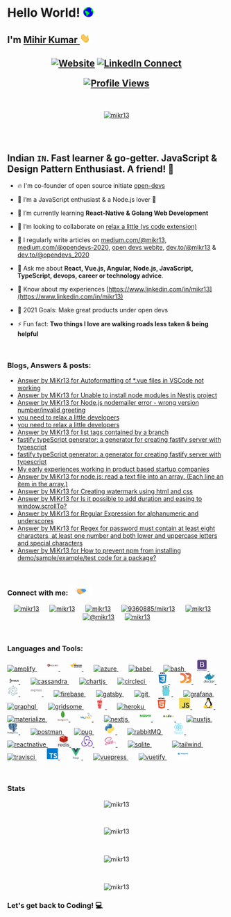 <h1>Hello World!&nbsp;<img src="https://github.com/MiKr13/MiKr13/blob/main/images/gif/Earth.gif" width="24px"></h1>

<h2>I'm <a href="https://linkedin.com/in/mikr13" target="_blank">Mihir Kumar </a><img src="https://github.com/MiKr13/MiKr13/blob/main/images/gif/Hi.gif" width="24px"></h2>

<h2 align="center">

[![Website](https://img.shields.io/website?label=opendevs.in&style=for-the-badge&url=https://opendevs.in)](https://opendevs.in)
[![LinkedIn Connect](https://img.shields.io/badge/LinkedIn-Connect-blue?style=for-the-badge&logo=linkedin)](https://linkedin.com/in/mikr13)

[![Profile Views](https://komarev.com/ghpvc/?username=mikr13&label=Profile%20views&color=0e75b6&style=flat)](https://linkedin.com/in/mikr13)

</h2>

<br>

<p align="center"> <a href="https://github.com/ryo-ma/github-profile-trophy"><img src="https://github-profile-trophy.vercel.app/?username=mikr13&show_icons=true&locale=en" alt="mikr13" /></a> </p>

<br>
<br>

## Indian <code>IN</code>. Fast learner & go-getter. JavaScript & Design Pattern Enthusiast. A friend! 🙌

- 🔥 I'm co-founder of open source initiate [open-devs](https://github.com/open-devs)

- 🎇 I’m a JavaScript enthusiast & a Node.js lover 🧡

- 🌱 I’m currently learning **React-Native & Golang Web Development**

- 👯 I’m looking to collaborate on [relax a little (vs code extension)](https://github.com/open-devs/relax-a-little)

- 📝 I regularly write articles on [medium.com/@mikr13](https://medium.com/@mikr13), [medium.com/@opendevs-2020](https://opendevs-2020.medium.com/), [open devs webite](https://opendevs.in), [dev.to/@mikr13](https://dev.to/mikr13) & [dev.to/@opendevs_2020](https://dev.to/opendevs_2020)

- 💬 Ask me about **React, Vue.js, Angular, Node.js, JavaScript, TypeScript, devops, career or technology advice**.

- 📄 Know about my experiences [https://www.linkedin.com/in/mikr13](https://www.linkedin.com/in/mikr13)

- 🥅 2021 Goals: Make great products under open devs

- ⚡ Fun fact: **Two things I love are walking roads less taken & being helpful**

<br />

### Blogs, Answers & posts:
<!-- BLOG-POST-LIST:START -->
- [Answer by MiKr13 for Autoformatting of *.vue files in VSCode not working](https://stackoverflow.com/questions/68526262/autoformatting-of-vue-files-in-vscode-not-working/68526471#68526471)
- [Answer by MiKr13 for Unable to install node modules in Nestjs project](https://stackoverflow.com/questions/66544116/unable-to-install-node-modules-in-nestjs-project/66565267#66565267)
- [Answer by MiKr13 for Node.js nodemailer error - wrong version number/invalid greeting](https://stackoverflow.com/questions/66317125/node-js-nodemailer-error-wrong-version-number-invalid-greeting/66317696#66317696)
- [you need to relax a little developers](https://dev.to/opendevs_2020/you-need-to-relax-a-little-developers-4l6c)
- [you need to relax a little developers](https://opendevs-2020.medium.com/you-need-to-relax-a-little-developers-9c8d32728867?source=rss-4e39b8f9d0e2------2)
- [Answer by MiKr13 for list tags contained by a branch](https://stackoverflow.com/questions/2381665/list-tags-contained-by-a-branch/66120388#66120388)
- [fastify typeScript generator: a generator for creating fastify server with typescript](https://dev.to/opendevs_2020/fastify-typescript-generator-a-generator-for-creating-fastify-server-with-typescript-j3e)
- [fastify typeScript generator: a generator for creating fastify server with typescript](https://blog.usejournal.com/fastify-typescript-generator-a-generator-for-creating-fastify-server-with-typescript-c178dcf282c9?source=rss-4e39b8f9d0e2------2)
- [My early experiences working in product based startup companies](https://dev.to/mikr13/my-early-experiences-working-in-product-based-startup-companies-4dgf)
- [Answer by MiKr13 for node.js: read a text file into an array. (Each line an item in the array.)](https://stackoverflow.com/questions/6831918/node-js-read-a-text-file-into-an-array-each-line-an-item-in-the-array/63155678#63155678)
- [Answer by MiKr13 for Creating watermark using html and css](https://stackoverflow.com/questions/21458162/creating-watermark-using-html-and-css/63021761#63021761)
- [Answer by MiKr13 for Is it possible to add duration and easing to window.scrollTo?](https://stackoverflow.com/questions/30667811/is-it-possible-to-add-duration-and-easing-to-window-scrollto/62669495#62669495)
- [Answer by MiKr13 for Regular Expression for alphanumeric and underscores](https://stackoverflow.com/questions/336210/regular-expression-for-alphanumeric-and-underscores/62263317#62263317)
- [Answer by MiKr13 for Regex for password must contain at least eight characters, at least one number and both lower and uppercase letters and special characters](https://stackoverflow.com/questions/19605150/regex-for-password-must-contain-at-least-eight-characters-at-least-one-number-a/62196974#62196974)
- [Answer by MiKr13 for How to prevent npm from installing demo/sample/example/test code for a package?](https://stackoverflow.com/questions/61814829/how-to-prevent-npm-from-installing-demo-sample-example-test-code-for-a-package/61815263#61815263)
<!-- BLOG-POST-LIST:END -->
<br />

### Connect with me: <img src="https://github.com/MiKr13/MiKr13/blob/main/images/gif/Handshake.gif" height="24px" />

<p align="center">
<a href="https://codepen.io/mikr13" target="blank"><img align="center" src="https://cdn.jsdelivr.net/npm/simple-icons@4/icons/codepen.svg" alt="mikr13" width="26" /></a>&nbsp; &nbsp; &nbsp;
<a href="https://dev.to/mikr13" target="blank"><img align="center" src="https://cdn.jsdelivr.net/npm/simple-icons@4/icons/dev-dot-to.svg" alt="mikr13" width="26" /></a>&nbsp; &nbsp; &nbsp;
<a href="https://linkedin.com/in/mikr13" target="blank"><img align="center" src="https://cdn.jsdelivr.net/npm/simple-icons@4/icons/linkedin.svg" alt="mikr13" width="26" /></a>&nbsp; &nbsp; &nbsp;
<a href="https://stackoverflow.com/users/9360885/mikr13" target="blank"><img align="center" src="https://cdn.jsdelivr.net/npm/simple-icons@4/icons/stackoverflow.svg" alt="9360885/mikr13" width="26" /></a>&nbsp; &nbsp; &nbsp;
<a href="https://codesandbox.com/mikr13" target="blank"><img align="center" src="https://cdn.jsdelivr.net/npm/simple-icons@4/icons/codesandbox.svg" alt="mikr13" width="26" /></a>&nbsp; &nbsp; &nbsp;
<a href="https://medium.com/@mikr13" target="blank"><img align="center" src="https://cdn.jsdelivr.net/npm/simple-icons@4/icons/medium.svg" alt="@mikr13" width="26" /></a>&nbsp; &nbsp; &nbsp;
<a href="https://www.leetcode.com/mikr13" target="blank"><img align="center" src="https://cdn.jsdelivr.net/npm/simple-icons@4/icons/leetcode.svg" alt="mikr13" width="26" /></a>
</p>

<br />

### Languages and Tools:

<a href="https://aws.amazon.com/amplify/" target="_blank"> <img src="https://docs.amplify.aws/assets/logo-dark.svg" alt="amplify" width="26"/> </a> &nbsp; &nbsp; &nbsp; <a href="https://angular.io" target="_blank"> <img src="https://raw.githubusercontent.com/devicons/devicon/master/icons/angularjs/angularjs-original-wordmark.svg" alt="angularjs" width="26"/> </a> &nbsp; &nbsp; &nbsp; <a href="https://aws.amazon.com" target="_blank"> <img src="https://raw.githubusercontent.com/devicons/devicon/master/icons/amazonwebservices/amazonwebservices-original-wordmark.svg" alt="aws" width="26"/> </a> &nbsp; &nbsp; &nbsp; <a href="https://azure.microsoft.com/en-in/" target="_blank"> <img src="https://www.vectorlogo.zone/logos/microsoft_azure/microsoft_azure-icon.svg" alt="azure" width="26"/> </a> &nbsp; &nbsp; &nbsp; <a href="https://babeljs.io/" target="_blank"> <img src="https://www.vectorlogo.zone/logos/babeljs/babeljs-icon.svg" alt="babel" width="26"/> </a> &nbsp; &nbsp; &nbsp; <a href="https://www.gnu.org/software/bash/" target="_blank"> <img src="https://www.vectorlogo.zone/logos/gnu_bash/gnu_bash-icon.svg" alt="bash" width="26"/> </a> &nbsp; &nbsp; &nbsp; <a href="https://getbootstrap.com" target="_blank"> <img src="https://raw.githubusercontent.com/devicons/devicon/master/icons/bootstrap/bootstrap-plain-wordmark.svg" alt="bootstrap" width="26"/> </a> &nbsp; &nbsp; &nbsp; <a href="https://canvasjs.com" target="_blank"> <img src="https://raw.githubusercontent.com/Hardik0307/Hardik0307/master/assets/canvasjs-charts.svg" alt="canvasjs" width="26"/> </a> &nbsp; &nbsp; &nbsp; <a href="https://cassandra.apache.org/" target="_blank"> <img src="https://www.vectorlogo.zone/logos/apache_cassandra/apache_cassandra-icon.svg" alt="cassandra" width="26"/> </a> &nbsp; &nbsp; &nbsp; <a href="https://www.chartjs.org" target="_blank"> <img src="https://www.chartjs.org/media/logo-title.svg" alt="chartjs" width="26"/> </a> &nbsp; &nbsp; &nbsp; <a href="https://circleci.com" target="_blank"> <img src="https://www.vectorlogo.zone/logos/circleci/circleci-icon.svg" alt="circleci" width="26"/> </a> &nbsp; &nbsp; &nbsp; <a href="https://www.w3schools.com/css/" target="_blank"> <img src="https://raw.githubusercontent.com/devicons/devicon/master/icons/css3/css3-original-wordmark.svg" alt="css3" width="26"/> </a> &nbsp; &nbsp; &nbsp; <a href="https://d3js.org/" target="_blank"> <img src="https://raw.githubusercontent.com/devicons/devicon/master/icons/d3js/d3js-original.svg" alt="d3js" width="26"/> </a> &nbsp; &nbsp; &nbsp; <a href="https://www.docker.com/" target="_blank"> <img src="https://raw.githubusercontent.com/devicons/devicon/master/icons/docker/docker-original-wordmark.svg" alt="docker" width="26"/> </a> &nbsp; &nbsp; &nbsp; <a href="https://www.electronjs.org" target="_blank"> <img src="https://raw.githubusercontent.com/devicons/devicon/master/icons/electron/electron-original.svg" alt="electron" width="26"/> </a> &nbsp; &nbsp; &nbsp; <a href="https://expressjs.com" target="_blank"> <img src="https://raw.githubusercontent.com/devicons/devicon/master/icons/express/express-original-wordmark.svg" alt="express" width="26"/> </a> &nbsp; &nbsp; &nbsp; <a href="https://firebase.google.com/" target="_blank"> <img src="https://www.vectorlogo.zone/logos/firebase/firebase-icon.svg" alt="firebase" width="26"/> </a> &nbsp; &nbsp; &nbsp; <a href="https://www.gatsbyjs.com/" target="_blank"> <img src="https://www.vectorlogo.zone/logos/gatsbyjs/gatsbyjs-icon.svg" alt="gatsby" width="26"/> </a> &nbsp; &nbsp; &nbsp; <a href="https://git-scm.com/" target="_blank"> <img src="https://www.vectorlogo.zone/logos/git-scm/git-scm-icon.svg" alt="git" width="26"/> </a> &nbsp; &nbsp; &nbsp; <a href="https://golang.org" target="_blank"> <img src="https://raw.githubusercontent.com/devicons/devicon/master/icons/go/go-original.svg" alt="go" width="26"/> </a> &nbsp; &nbsp; &nbsp; <a href="https://grafana.com" target="_blank"> <img src="https://www.vectorlogo.zone/logos/grafana/grafana-icon.svg" alt="grafana" width="26"/> </a> &nbsp; &nbsp; &nbsp; <a href="https://graphql.org" target="_blank"> <img src="https://www.vectorlogo.zone/logos/graphql/graphql-icon.svg" alt="graphql" width="26"/> </a> &nbsp; &nbsp; &nbsp; <a href="https://gridsome.org/" target="_blank"> <img src="https://www.vectorlogo.zone/logos/gridsome/gridsome-icon.svg" alt="gridsome" width="26"/> </a> &nbsp; &nbsp; &nbsp; <a href="https://gulpjs.com" target="_blank"> <img src="https://raw.githubusercontent.com/devicons/devicon/master/icons/gulp/gulp-plain.svg" alt="gulp" width="26"/> </a> &nbsp; &nbsp; &nbsp; <a href="https://heroku.com" target="_blank"> <img src="https://www.vectorlogo.zone/logos/heroku/heroku-icon.svg" alt="heroku" width="26"/> </a> &nbsp; &nbsp; &nbsp; <a href="https://www.w3.org/html/" target="_blank"> <img src="https://raw.githubusercontent.com/devicons/devicon/master/icons/html5/html5-original-wordmark.svg" alt="html5" width="26"/> </a> &nbsp; &nbsp; &nbsp; <a href="https://developer.mozilla.org/en-US/docs/Web/JavaScript" target="_blank"> <img src="https://raw.githubusercontent.com/devicons/devicon/master/icons/javascript/javascript-original.svg" alt="javascript" width="26"/> </a> &nbsp; &nbsp; &nbsp; <a href="https://www.linux.org/" target="_blank"> <img src="https://raw.githubusercontent.com/devicons/devicon/master/icons/linux/linux-original.svg" alt="linux" width="26"/> </a> &nbsp; &nbsp; &nbsp; <a href="https://materializecss.com/" target="_blank"> <img src="https://raw.githubusercontent.com/prplx/svg-logos/5585531d45d294869c4eaab4d7cf2e9c167710a9/svg/materialize.svg" alt="materialize" width="26"/> </a> &nbsp; &nbsp; &nbsp; <a href="https://www.mongodb.com/" target="_blank"> <img src="https://raw.githubusercontent.com/devicons/devicon/master/icons/mongodb/mongodb-original-wordmark.svg" alt="mongodb" width="26"/> </a> &nbsp; &nbsp; &nbsp; <a href="https://www.mysql.com/" target="_blank"> <img src="https://raw.githubusercontent.com/devicons/devicon/master/icons/mysql/mysql-original-wordmark.svg" alt="mysql" width="26"/> </a> &nbsp; &nbsp; &nbsp; <a href="https://nextjs.org/" target="_blank"> <img src="https://cdn.worldvectorlogo.com/logos/nextjs-3.svg" alt="nextjs" width="26"/> </a> &nbsp; &nbsp; &nbsp; <a href="https://www.nginx.com" target="_blank"> <img src="https://raw.githubusercontent.com/devicons/devicon/master/icons/nginx/nginx-original.svg" alt="nginx" width="26"/> </a> &nbsp; &nbsp; &nbsp; <a href="https://nodejs.org" target="_blank"> <img src="https://raw.githubusercontent.com/devicons/devicon/master/icons/nodejs/nodejs-original-wordmark.svg" alt="nodejs" width="26"/> </a> &nbsp; &nbsp; &nbsp; <a href="https://nuxtjs.org/" target="_blank"> <img src="https://www.vectorlogo.zone/logos/nuxtjs/nuxtjs-icon.svg" alt="nuxtjs" width="26"/> </a> &nbsp; &nbsp; &nbsp; <a href="https://www.postgresql.org" target="_blank"> <img src="https://raw.githubusercontent.com/devicons/devicon/master/icons/postgresql/postgresql-original-wordmark.svg" alt="postgresql" width="26"/> </a> &nbsp; &nbsp; &nbsp; <a href="https://postman.com" target="_blank"> <img src="https://www.vectorlogo.zone/logos/getpostman/getpostman-icon.svg" alt="postman" width="26"/> </a> &nbsp; &nbsp; &nbsp; <a href="https://pugjs.org" target="_blank"> <img src="https://cdn.worldvectorlogo.com/logos/pug.svg" alt="pug" width="26"/> </a> &nbsp; &nbsp; &nbsp; <a href="https://www.python.org" target="_blank"> <img src="https://raw.githubusercontent.com/devicons/devicon/master/icons/python/python-original.svg" alt="python" width="26"/> </a> &nbsp; &nbsp; &nbsp; <a href="https://www.rabbitmq.com" target="_blank"> <img src="https://www.vectorlogo.zone/logos/rabbitmq/rabbitmq-icon.svg" alt="rabbitMQ" width="26"/> </a> &nbsp; &nbsp; &nbsp; <a href="https://reactjs.org/" target="_blank"> <img src="https://raw.githubusercontent.com/devicons/devicon/master/icons/react/react-original-wordmark.svg" alt="react" width="26"/> </a> &nbsp; &nbsp; &nbsp; <a href="https://reactnative.dev/" target="_blank"> <img src="https://reactnative.dev/img/header_logo.svg" alt="reactnative" width="26"/> </a> &nbsp; &nbsp; &nbsp; <a href="https://redis.io" target="_blank"> <img src="https://raw.githubusercontent.com/devicons/devicon/master/icons/redis/redis-original-wordmark.svg" alt="redis" width="26"/> </a> &nbsp; &nbsp; &nbsp; <a href="https://redux.js.org" target="_blank"> <img src="https://raw.githubusercontent.com/devicons/devicon/master/icons/redux/redux-original.svg" alt="redux" width="26"/> </a> &nbsp; &nbsp; &nbsp; <a href="https://sass-lang.com" target="_blank"> <img src="https://raw.githubusercontent.com/devicons/devicon/master/icons/sass/sass-original.svg" alt="sass" width="26"/> </a> &nbsp; &nbsp; &nbsp; <a href="https://www.sqlite.org/" target="_blank"> <img src="https://www.vectorlogo.zone/logos/sqlite/sqlite-icon.svg" alt="sqlite" width="26"/> </a> &nbsp; &nbsp; &nbsp;
&nbsp; &nbsp; &nbsp; <a href="https://tailwindcss.com/" target="_blank"> <img src="https://www.vectorlogo.zone/logos/tailwindcss/tailwindcss-icon.svg" alt="tailwind" width="26"/> </a> &nbsp; &nbsp; &nbsp; <a href="https://travis-ci.org" target="_blank"> <img src="https://www.vectorlogo.zone/logos/travis-ci/travis-ci-icon.svg" alt="travisci" width="26"/> </a> &nbsp; &nbsp; &nbsp; <a href="https://www.typescriptlang.org/" target="_blank"> <img src="https://raw.githubusercontent.com/devicons/devicon/master/icons/typescript/typescript-original.svg" alt="typescript" width="26"/> </a> &nbsp; &nbsp; &nbsp; <a href="https://vuejs.org/" target="_blank"> <img src="https://raw.githubusercontent.com/devicons/devicon/master/icons/vuejs/vuejs-original-wordmark.svg" alt="vuejs" width="26"/> </a> &nbsp; &nbsp; &nbsp; <a href="https://vuepress.vuejs.org/" target="_blank"> <img src="https://raw.githubusercontent.com/AliasIO/wappalyzer/master/src/drivers/webextension/images/icons/VuePress.svg" alt="vuepress" width="26"/> </a> &nbsp; &nbsp; &nbsp; <a href="https://vuetifyjs.com/en/" target="_blank"> <img src="https://bestofjs.org/logos/vuetify.svg" alt="vuetify" width="26"/> </a> &nbsp; &nbsp; &nbsp; <a href="https://webpack.js.org" target="_blank"> <img src="https://raw.githubusercontent.com/devicons/devicon/d00d0969292a6569d45b06d3f350f463a0107b0d/icons/webpack/webpack-original-wordmark.svg" alt="webpack" width="26"/> </a>

<br />

### Stats

<p align="center"><img align="center" src="https://github-readme-streak-stats.herokuapp.com/?user=mikr13&theme=algolia&hide_border=true" alt="mikr13" /></p>
<br />
<p align="center"><img src="https://github-readme-stats.vercel.app/api/top-langs?username=mikr13&show_icons=true&locale=en&layout=compact&theme=algolia" alt="mikr13" /></p>
<br />
<p align="center"><img align="center" src="https://github-readme-stats.vercel.app/api?username=mikr13&show_icons=true&locale=en&count_private=true&hide=contribs&theme=algolia" alt="mikr13" /></p>
<br />
<p align="center"><img align="center" src="https://github-readme-streak-stats.herokuapp.com/?user=mikr13&theme=algolia" alt="mikr13" /></p>

### Let's get back to Coding! 💻

[website]: https://opendevs.in
[linkedin]: https://linkedin.com/in/mikr13
